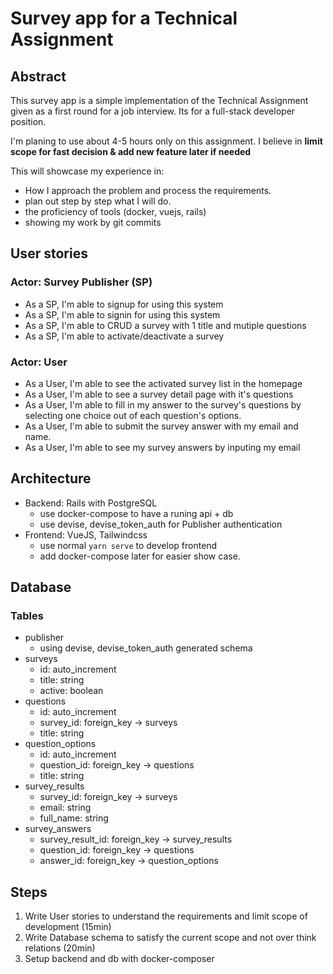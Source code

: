 # Survey app for a Technical Assignment
## Abstract
This survey app is a simple implementation of the Technical Assignment given as a first round for a job interview. Its for a full-stack developer position.

I'm planing to use about 4-5 hours only on this assignment. I believe in **limit scope for fast decision & add new feature later if needed**

This will showcase my experience in:
- How I approach the problem and process the requirements.
- plan out step by step what I will do.
- the proficiency of tools (docker, vuejs, rails)
- showing my work by git commits

## User stories
### Actor: Survey Publisher (SP)
- As a SP, I'm able to signup for using this system
- As a SP, I'm able to signin for using this system
- As a SP, I'm able to CRUD a survey with 1 title and mutiple questions
- As a SP, I'm able to activate/deactivate a survey

### Actor: User
- As a User, I'm able to see the activated survey list in the homepage
- As a User, I'm able to see a survey detail page with it's questions
- As a User, I'm able to fill in my answer to the survey's questions by selecting one choice out of each question's options.
- As a User, I'm able to submit the survey answer with my email and name.
- As a User, I'm able to see my survey answers by inputing my email

## Architecture
- Backend: Rails with PostgreSQL
    + use docker-compose to have a runing api + db
    + use devise, devise_token_auth for Publisher authentication
- Frontend: VueJS, Tailwindcss
    + use normal `yarn serve` to develop frontend
    + add docker-compose later for easier show case. 

## Database
### Tables
- publisher
    + using devise, devise_token_auth generated schema
- surveys
    + id: auto_increment
    + title: string
    + active: boolean
- questions
    + id: auto_increment
    + survey_id: foreign_key -> surveys
    + title: string
- question_options
    + id: auto_increment
    + question_id: foreign_key -> questions
    + title: string
- survey_results
    + survey_id: foreign_key -> surveys
    + email: string
    + full_name: string
- survey_answers
    + survey_result_id: foreign_key -> survey_results
    + question_id: foreign_key -> questions
    + answer_id: foreign_key -> question_options

## Steps
1. Write User stories to understand the requirements and limit scope of development (15min)
2. Write Database schema to satisfy the current scope and not over think relations (20min)
3. Setup backend and db with docker-composer